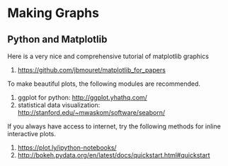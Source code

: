 # Making Graphs

## Python and Matplotlib

Here is a very nice and comprehensive tutorial of matplotlib graphics

1. https://github.com/jbmouret/matplotlib_for_papers

To make beautiful plots, the following modules are recommended.

1. ggplot for python: http://ggplot.yhathq.com/
2. statistical data visualization:  http://stanford.edu/~mwaskom/software/seaborn/

If you always have access to internet, try the following methods for inline interactive plots.

1. https://plot.ly/ipython-notebooks/
2. http://bokeh.pydata.org/en/latest/docs/quickstart.html#quickstart